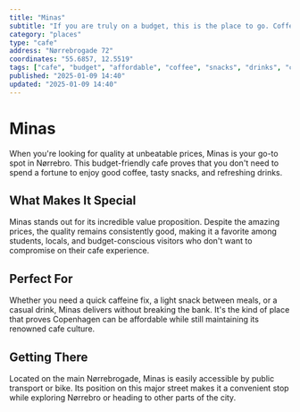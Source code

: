 ```yaml
---
title: "Minas"
subtitle: "If you are truly on a budget, this is the place to go. Coffee, snacks and drinks all for amazing prices."
category: "places"
type: "cafe"
address: "Nørrebrogade 72"
coordinates: "55.6857, 12.5519"
tags: ["cafe", "budget", "affordable", "coffee", "snacks", "drinks", "cheap"]
published: "2025-01-09 14:40"
updated: "2025-01-09 14:40"
---
```


# Minas

When you're looking for quality at unbeatable prices, Minas is your go-to spot in Nørrebro. This budget-friendly cafe proves that you don't need to spend a fortune to enjoy good coffee, tasty snacks, and refreshing drinks.

## What Makes It Special

Minas stands out for its incredible value proposition. Despite the amazing prices, the quality remains consistently good, making it a favorite among students, locals, and budget-conscious visitors who don't want to compromise on their cafe experience.

## Perfect For

Whether you need a quick caffeine fix, a light snack between meals, or a casual drink, Minas delivers without breaking the bank. It's the kind of place that proves Copenhagen can be affordable while still maintaining its renowned cafe culture.

## Getting There

Located on the main Nørrebrogade, Minas is easily accessible by public transport or bike. Its position on this major street makes it a convenient stop while exploring Nørrebro or heading to other parts of the city.
